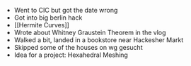 - Went to CIC but got the date wrong
- Got into big berlin hack
- [[Hermite Curves]]
- Wrote about Whitney Graustein Theorem in the vlog
- Walked a bit, landed in a bookstore near Hackesher Markt
- Skipped some of the houses on wg gesucht
- Idea for a project: Hexahedral Meshing